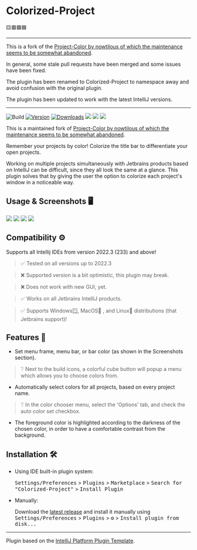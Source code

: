 # Colorized-Project

🟨🟥🟩🟦

---

This is a fork of the [Project-Color by nowtilous of which the maintenance seems to be somewhat abandoned][original].

In general, some stale pull requests have been merged and some issues have been fixed.

The plugin has been renamed to Colorized-Project to namespace away and avoid confusion with the original plugin.

The plugin has been updated to work with the latest IntelliJ versions.

---

![Build](https://github.com/nelsonjchen/Colorized-Project/workflows/Build/badge.svg)
[![Version](https://img.shields.io/jetbrains/plugin/v/19463.svg)](https://plugins.jetbrains.com/plugin/19463)
[![Downloads](https://img.shields.io/jetbrains/plugin/d/19463.svg)](https://plugins.jetbrains.com/plugin/19463)
![](https://img.shields.io/github/issues-closed/nelsonjchen/Colorized-Project)
![](https://img.shields.io/github/issues/nelsonjchen/Colorized-Project)
![](https://img.shields.io/jetbrains/plugin/r/rating/19463)

<!-- Plugin description -->
This is a maintained fork of [Project-Color by nowtilous of which the maintenance seems to be somewhat abandoned](https://github.com/nowtilous/Project-Color/issues/).

Remember your projects by color! Colorize the title bar to differentiate your open projects.

Working on multiple projects simultaneously with Jetbrains products based on IntelliJ can be difficult, since they all look the same at a glance. This plugin solves that by giving the user the option to colorize each project's window in a noticeable way.
<!-- Plugin description end -->

## Usage & Screenshots 🖥️

![](/screenshots/usage.gif)
![](/screenshots/desktop_multiple_projects.png)
![](/screenshots/color_picker_menu.png)
![](/screenshots/taskbar_view.png)

## Compatibility ⚙️

Supports all Intellij IDEs from version 2022.3 (233) and above!

> ✅ Tested on all versions up to 2022.3

> ❌ Supported version is a bit optimistic, this plugin may break.

> ❌ Does not work with new GUI, yet.

> ✅ Works on all Jetbrains IntelliJ products.

> ✅ Supports Windows🪟, MacOS🍎 , and Linux🐧 distributions (that Jetbrains support)!

## Features 💪

  - Set menu frame, menu bar, or bar color (as shown in the Screenshots section).
  > ❔ Next to the build icons, a colorful cube button will popup a menu which allows you to choose colors from.
  - Automatically select colors for all projects, based on every project name.
  > ❔ In the color chooser menu, select the 'Options' tab, and check the auto color set checkbox.

  - The foreground color is highlighted according to the darkness of the chosen color, in order to have a comfortable contrast from the background.

## Installation 🛠️

- Using IDE built-in plugin system:

  <kbd>Settings/Preferences</kbd> > <kbd>Plugins</kbd> > <kbd>Marketplace</kbd> > <kbd>Search for "Colorized-Project"</kbd> >
  <kbd>Install Plugin</kbd>

- Manually:

  Download the [latest release](https://github.com/nelsonjchen/Colorized-Project/releases/latest) and install it manually using
  <kbd>Settings/Preferences</kbd> > <kbd>Plugins</kbd> > <kbd>⚙️</kbd> > <kbd>Install plugin from disk...</kbd>


---
Plugin based on the [IntelliJ Platform Plugin Template][template].

[template]: https://github.com/JetBrains/intellij-platform-plugin-template
[original]: https://github.com/nowtilous/Project-Color/issues/
